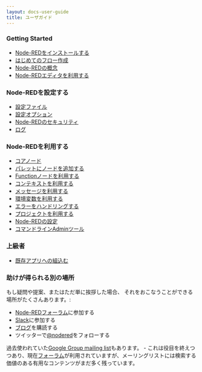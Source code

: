 ```yaml
---
layout: docs-user-guide
title: ユーザガイド
---
```


### Getting Started

 - [Node-REDをインストールする](/docs/getting-started)
 - [はじめてのフロー作成](/docs/tutorials/first-flow)
 - [Node-REDの概念](/docs/user-guide/concepts)
 - [Node-REDエディタを利用する](/docs/user-guide/editor)

### Node-REDを設定する

 - [設定ファイル](/docs/user-guide/runtime/settings-file)
 - [設定オプション](/docs/user-guide/runtime/configuration)
 - [Node-REDのセキュリティ](/docs/user-guide/runtime/securing-node-red)
 - [ログ](/docs/user-guide/runtime/logging)

### Node-REDを利用する

- [コアノード](/docs/user-guide/nodes)
- [パレットにノードを追加する](/docs/user-guide/runtime/adding-nodes)
- [Functionノードを利用する](/docs/user-guide/writing-functions)
- [コンテキストを利用する](/docs/user-guide/context)
- [メッセージを利用する](/docs/user-guide/messages)
- [環境変数を利用する](/docs/user-guide/environment-variables)
- [エラーをハンドリングする](/docs/user-guide/handling-errors)
- [プロジェクトを利用する](/docs/user-guide/projects)
- [Node-REDの設定](/docs/user-guide/configuration)
- [コマンドラインAdminツール](/docs/user-guide/node-red-admin)

### 上級者

- [既存アプリへの組込む](/docs/user-guide/runtime/embedding)

### 助けが得られる別の場所

もし疑問や提案、またはただ単に挨拶した場合、
それをおこなうことができる場所がたくさんあります。:

 - [Node-REDフォーラム](https://discourse.nodered.org)に参加する
 - [Slack](http://nodered.org/slack/)に参加する
 - [ブログ](/blog)を購読する
 - ツイッターで[@nodered](http://twitter.com/nodered)をフォローする

過去使われていた[Google Group mailing list](https://groups.google.com/forum/#!forum/node-red)もあります。 - これは役目を終えつつあり、現在[フォーラム](https://discourse.nodered.org)が利用されていますが、メーリングリストには検索する価値のある有用なコンテンツがまだ多く残っています。
